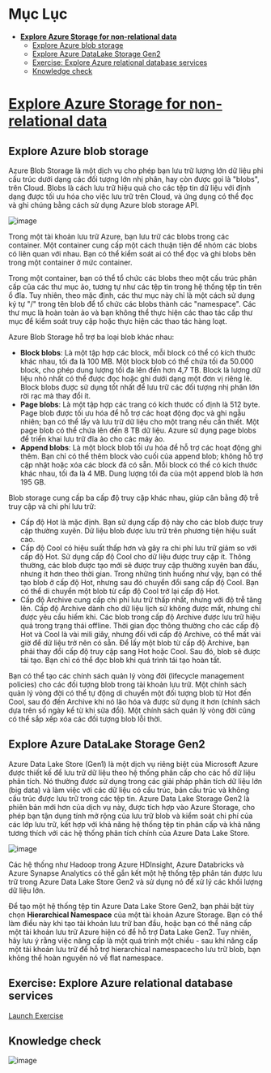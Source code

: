 # Mục Lục

* [**Explore Azure Storage for non-relational data**](#M01)
    - [Explore Azure blob storage](#M01.1)
    - [Explore Azure DataLake Storage Gen2](#M01.2)
    - [Exercise: Explore Azure relational database services](#M01.3)
    - [Knowledge check](#M01.5)










<a name="M01"></a>
# [Explore Azure Storage for non-relational data](https://learn.microsoft.com/en-us/training/modules/explore-provision-deploy-non-relational-data-services-azure/)



<a name="M01.1"></a>
## Explore Azure blob storage

Azure Blob Storage là một dịch vụ cho phép bạn lưu trữ lượng lớn dữ liệu phi cấu trúc dưới dạng các đối tượng lớn nhị phân, hay còn được gọi là "blobs", trên Cloud. Blobs là cách lưu trữ hiệu quả cho các tệp tin dữ liệu với định dạng được tối ưu hóa cho việc lưu trữ trên Cloud, và ứng dụng có thể đọc và ghi chúng bằng cách sử dụng Azure blob storage API.

![image](https://user-images.githubusercontent.com/62134515/222375011-3e07f759-90d6-4e53-b154-bab72a9b3482.png)

Trong một tài khoản lưu trữ Azure, bạn lưu trữ các blobs trong các container. Một container cung cấp một cách thuận tiện để nhóm các blobs có liên quan với nhau. Bạn có thể kiểm soát ai có thể đọc và ghi blobs bên trong một container ở mức container.

Trong một container, bạn có thể tổ chức các blobs theo một cấu trúc phân cấp của các thư mục ảo, tương tự như các tệp tin trong hệ thống tệp tin trên ổ đĩa. Tuy nhiên, theo mặc định, các thư mục này chỉ là một cách sử dụng ký tự "/" trong tên blob để tổ chức các blobs thành các "namespace". Các thư mục là hoàn toàn ảo và bạn không thể thực hiện các thao tác cấp thư mục để kiểm soát truy cập hoặc thực hiện các thao tác hàng loạt.

Azure Blob Storage hỗ trợ ba loại blob khác nhau:

- **Block blobs**: Là một tập hợp các block, mỗi block có thể có kích thước khác nhau, tối đa là 100 MB. Một block blob có thể chứa tối đa 50.000 block, cho phép dung lượng tối đa lên đến hơn 4,7 TB. Block là lượng dữ liệu nhỏ nhất có thể được đọc hoặc ghi dưới dạng một đơn vị riêng lẻ. Block blobs được sử dụng tốt nhất để lưu trữ các đối tượng nhị phân lớn rời rạc mà thay đổi ít.
- **Page blobs**: Là một tập hợp các trang có kích thước cố định là 512 byte. Page blob được tối ưu hóa để hỗ trợ các hoạt động đọc và ghi ngẫu nhiên; bạn có thể lấy và lưu trữ dữ liệu cho một trang nếu cần thiết. Một page blob có thể chứa lên đến 8 TB dữ liệu. Azure sử dụng page blobs để triển khai lưu trữ đĩa ảo cho các máy ảo.
- **Append blobs**: Là một block blob tối ưu hóa để hỗ trợ các hoạt động ghi thêm. Bạn chỉ có thể thêm block vào cuối của append blob; không hỗ trợ cập nhật hoặc xóa các block đã có sẵn. Mỗi block có thể có kích thước khác nhau, tối đa là 4 MB. Dung lượng tối đa của một append blob là hơn 195 GB.

Blob storage cung cấp ba cấp độ truy cập khác nhau, giúp cân bằng độ trễ truy cập và chi phí lưu trữ:

- Cấp độ Hot là mặc định. Bạn sử dụng cấp độ này cho các blob được truy cập thường xuyên. Dữ liệu blob được lưu trữ trên phương tiện hiệu suất cao.
- Cấp độ Cool có hiệu suất thấp hơn và gây ra chi phí lưu trữ giảm so với cấp độ Hot. Sử dụng cấp độ Cool cho dữ liệu được truy cập ít. Thông thường, các blob được tạo mới sẽ được truy cập thường xuyên ban đầu, nhưng ít hơn theo thời gian. Trong những tình huống như vậy, bạn có thể tạo blob ở cấp độ Hot, nhưng sau đó chuyển đổi sang cấp độ Cool. Bạn có thể di chuyển một blob từ cấp độ Cool trở lại cấp độ Hot.
-  Cấp độ Archive cung cấp chi phí lưu trữ thấp nhất, nhưng với độ trễ tăng lên. Cấp độ Archive dành cho dữ liệu lịch sử không được mất, nhưng chỉ được yêu cầu hiếm khi. Các blob trong cấp độ Archive được lưu trữ hiệu quả trong trạng thái offline. Thời gian đọc thông thường cho các cấp độ Hot và Cool là vài mili giây, nhưng đối với cấp độ Archive, có thể mất vài giờ để dữ liệu trở nên có sẵn. Để lấy một blob từ cấp độ Archive, bạn phải thay đổi cấp độ truy cập sang Hot hoặc Cool. Sau đó, blob sẽ được tái tạo. Bạn chỉ có thể đọc blob khi quá trình tái tạo hoàn tất.

Bạn có thể tạo các chính sách quản lý vòng đời (lifecycle management policies) cho các đối tượng blob trong tài khoản lưu trữ. Một chính sách quản lý vòng đời có thể tự động di chuyển một đối tượng blob từ Hot đến Cool, sau đó đến Archive khi nó lão hóa và được sử dụng ít hơn (chính sách dựa trên số ngày kể từ khi sửa đổi). Một chính sách quản lý vòng đời cũng có thể sắp xếp xóa các đối tượng blob lỗi thời.













<a name="M01.2"></a>
## Explore Azure DataLake Storage Gen2

Azure Data Lake Store (Gen1) là một dịch vụ riêng biệt của Microsoft Azure được thiết kế để lưu trữ dữ liệu theo hệ thống phân cấp cho các hồ dữ liệu phân tích. Nó thường được sử dụng trong các giải pháp phân tích dữ liệu lớn (big data) và làm việc với các dữ liệu có cấu trúc, bán cấu trúc và không cấu trúc được lưu trữ trong các tệp tin. Azure Data Lake Storage Gen2 là phiên bản mới hơn của dịch vụ này, được tích hợp vào Azure Storage, cho phép bạn tận dụng tính mở rộng của lưu trữ blob và kiểm soát chi phí của các lớp lưu trữ, kết hợp với khả năng hệ thống tệp tin phân cấp và khả năng tương thích với các hệ thống phân tích chính của Azure Data Lake Store.

![image](https://user-images.githubusercontent.com/62134515/222390315-26a738b7-1941-4043-a95f-53983123afa5.png)

Các hệ thống như Hadoop trong Azure HDInsight, Azure Databricks và Azure Synapse Analytics có thể gắn kết một hệ thống tệp phân tán được lưu trữ trong Azure Data Lake Store Gen2 và sử dụng nó để xử lý các khối lượng dữ liệu lớn.

Để tạo một hệ thống tệp tin Azure Data Lake Store Gen2, bạn phải bật tùy chọn **Hierarchical Namespace** của một tài khoản Azure Storage. Bạn có thể làm điều này khi tạo tài khoản lưu trữ ban đầu, hoặc bạn có thể nâng cấp một tài khoản lưu trữ Azure hiện có để hỗ trợ Data Lake Gen2. Tuy nhiên, hãy lưu ý rằng việc nâng cấp là một quá trình một chiều - sau khi nâng cấp một tài khoản lưu trữ để hỗ trợ hierarchical namespacecho lưu trữ blob, bạn không thể hoàn nguyên nó về flat namespace.











<a name="M01.3"></a>
## Exercise: Explore Azure relational database services
[Launch Exercise](https://microsoftlearning.github.io/DP-900T00A-Azure-Data-Fundamentals/Instructions/Labs/dp900-01-sql-lab.html)






<a name="M01.4"></a>
## Knowledge check

![image](https://user-images.githubusercontent.com/62134515/221832102-0b9f9d0d-6fae-4b4d-86f0-d38f65a9f942.png)












